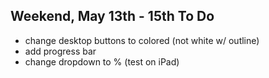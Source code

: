 Weekend, May 13th - 15th To Do
-------------------------

- change desktop buttons to colored (not white w/ outline)
- add progress bar 
- change dropdown to % (test on iPad)
